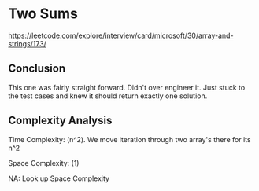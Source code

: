 # Two Sums

https://leetcode.com/explore/interview/card/microsoft/30/array-and-strings/173/

## Conclusion

This one was fairly straight forward. Didn't over engineer it. Just stuck to the test cases
and knew it should return exactly one solution.

## Complexity Analysis

Time Complexity: (n^2). We move iteration through two array's there for its n^2

Space Complexity: (1)

NA: Look up Space Complexity